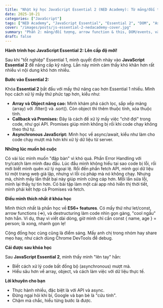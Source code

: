 ```yaml
---
title: "Nhật ký học JavaScript Essential 2 (NED Academy): Từ mảng/đối tượng đến DOM & async"
date: 2025-10-21
categories: ["JavaScript"]
tags: ["NED Academy", "JavaScript Essential", "Essential 2", "DOM", "Async", "Tips thực chiến"]
cover: "/images/posts/js-essential-2-nedacademy-cover.jpg"
summary: "Phần 2: mảng/đối tượng, arrow function & this, DOM/events, và async với fetch + async/await."
draft: false
---
```


**Hành trình học JavaScript Essential 2: Lên cấp độ mới!**

Sau khi "tốt nghiệp" Essential 1, mình quyết định nhảy vào **JavaScript Essential 2** để nâng cấp kỹ năng. Lần này mình cảm thấy khó khăn hơn rất nhiều vì nội dung khó hơn nhiều.

**Bước vào Essential 2:**

Khóa **Essential 2** bắt đầu với mấy thứ nâng cao hơn Essential 1 nhiều. Mình học cách xử lý mấy thứ phức tạp hơn, kiểu như:

- **Array và Object nâng cao:** Mình khám phá cách lọc, sắp xếp mảng (array) với .filter() và .sort(). Còn object thì thêm thuộc tính, xóa thuộc tính.
- **Callback và Promises:** Đây là cách để xử lý mấy việc "chờ đợi" trong code, như gọi API. Promises giúp mình không bị rối khi code chạy không theo thứ tự.
- **Asynchronous JavaScript:** Mình học về async/await, kiểu như làm cho code chạy mượt mà hơn khi xử lý dữ liệu từ server.

**Những lúc muốn bỏ cuộc**

Có vài lúc mình muốn "đập bàn" vì khó quá. Phần Error Handling với try/catch làm mình đau đầu. Lúc đầu mình không hiểu tại sao code bị lỗi, rồi mới biết mình quên xử lý ngoại lệ. Rồi đến phần fetch API, mình gọi dữ liệu từ một trang web giả lập, nhưng vì lỗi cú pháp mà nó không chạy. Nhưng mà, chính mấy lần thất bại này giúp mình cứng cáp hơn. Mỗi lần sửa lỗi, mình lại thấy tự tin hơn. Có bài tập làm một cái app nhỏ hiển thị thời tiết, mình phải kết hợp cả Promises và fetch.

**Điều mình thích nhất ở khóa học**

Mình thích nhất là phần học về **ES6+ features**. Có mấy thứ như let/const, arrow functions (=>), và destructuring làm code nhìn gọn gàng, "cool ngầu" hơn hẳn. Ví dụ, thay vì viết dài dòng, giờ mình chỉ cần const { name, age } = person; là xong, nhanh gọn lẹ!

Cộng đồng học cùng cũng là điểm sáng. Mấy anh chị trong nhóm hay share mẹo hay, như cách dùng Chrome DevTools để debug.

**Cái được sau khóa học**

Sau **JavaScript Essential 2**, mình thấy mình "lên tay" hẳn:
- Biết cách xử lý code bất đồng bộ (asynchronous) mượt mà.
- Hiểu sâu hơn về array, object, và cách làm việc với dữ liệu thực tế.

**Lời khuyên cho bạn**

- Thực hành nhiều, đặc biệt là với API và async.
- Đừng ngại hỏi khi bí, Google và bạn bè là "cứu tinh".
- Chậm mà chắc, hiểu từng bước là được.

